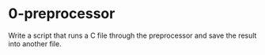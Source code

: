 # 0-preprocessor
Write a script that runs a C file through the preprocessor and save the result into another file.
